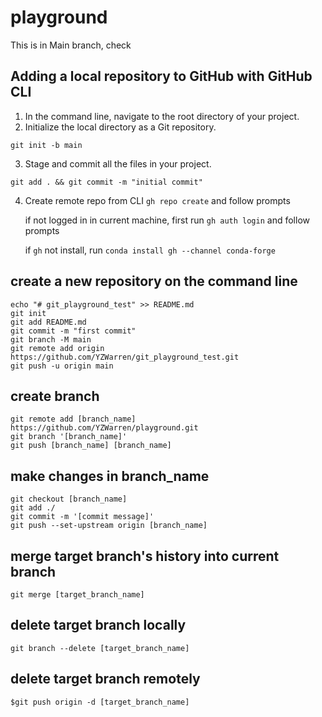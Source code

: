 # playground
This is in Main branch, check

## Adding a local repository to GitHub with GitHub CLI
1. In the command line, navigate to the root directory of your project.
2. Initialize the local directory as a Git repository.
```
git init -b main
```
3. Stage and commit all the files in your project.
```
git add . && git commit -m "initial commit"
```
4. Create remote repo from CLI `gh repo create` and follow prompts 

    if not logged in in current machine, first run `gh auth login` and follow prompts 
    
    if `gh` not install, run `conda install gh --channel conda-forge`

## create a new repository on the command line
```
echo "# git_playground_test" >> README.md
git init
git add README.md
git commit -m "first commit"
git branch -M main
git remote add origin https://github.com/YZWarren/git_playground_test.git
git push -u origin main
```

## create branch
```
git remote add [branch_name] https://github.com/YZWarren/playground.git
git branch '[branch_name]'
git push [branch_name] [branch_name]
```

## make changes in branch_name
```
git checkout [branch_name]
git add ./
git commit -m '[commit message]'
git push --set-upstream origin [branch_name]
```

## merge target branch's history into current branch
```
git merge [target_branch_name]
```

## delete target branch locally
```
git branch --delete [target_branch_name]
```

## delete target branch remotely
```
$git push origin -d [target_branch_name]
```